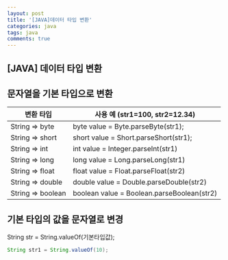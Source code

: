 ```yaml
---
layout: post
title: '[JAVA]데이터 타입 변환'
categories: java
tags: java
comments: true
---
```


## [JAVA] 데이터 타입 변환

## 문자열을 기본 타입으로 변환 
|변환 타입|사용 예 (str1=100, str2=12.34)|
|------|---|
|String => byte|byte value = Byte.parseByte(str1);|
|String => short|short value = Short.parseShort(str1);|
|String => int|int value = Integer.parseInt(str1)|
|String => long|long value = Long.parseLong(str1)|
|String => float|float value = Float.parseFloat(str2)|
|String => double|double value = Double.parseDouble(str2)|
|String => boolean|boolean value = Boolean.parseBoolean(str2)|


## 기본 타입의 값을 문자열로 변경
String str = String.valueOf(기본타입값);

~~~java
String str1 = String.valueOf(10);
~~~


